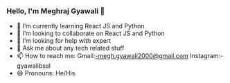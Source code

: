 ### Hello, I'm Meghraj Gyawali 👋

- 🌱 I’m currently learning React JS and Python
- 👯 I’m looking to collaborate on React JS and Python
- 🤔 I’m looking for help with expert
- 💬 Ask me about any tech related stuff
- 📫 How to reach me: Gmail:-megh.gyawali2000@gmail.com
                       Instagram:-gyawalibsal
- 😄 Pronouns: He/His

